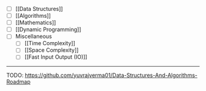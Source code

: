 - [ ] [[Data Structures]]
- [ ] [[Algorithms]]
- [ ] [[Mathematics]]
- [ ] [[Dynamic Programming]]
- [ ] Miscellaneous
	- [ ] [[Time Complexity]]
	- [ ] [[Space Complexity]]
	- [ ] [[Fast Input Output (IO)]]

---

TODO: https://github.com/yuvrajverma01/Data-Structures-And-Algorithms-Roadmap